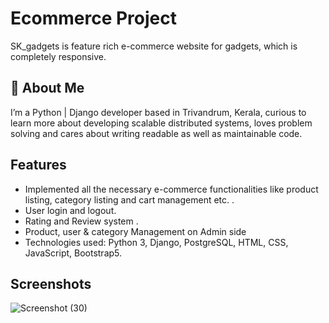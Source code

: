 
# Ecommerce Project
SK_gadgets is feature rich e-commerce website for gadgets, which is completely responsive.




## 🚀 About Me
I’m a Python | Django developer based in Trivandrum, Kerala, curious to learn more about developing scalable distributed systems, loves problem solving and cares about writing readable as well as maintainable code.


## Features

- Implemented all the necessary e-commerce functionalities like product listing, category listing and cart management etc. .
- User login and logout.
- Rating and Review system .
- Product, user & category Management on Admin side  
- Technologies used: Python 3, Django, PostgreSQL, HTML, CSS,   JavaScript, Bootstrap5.

## Screenshots
![Screenshot (30)](https://user-images.githubusercontent.com/105106551/190904733-3198cc25-3b7f-438a-a989-9413fa94edb7.png)
